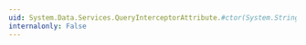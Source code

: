 ```yaml
---
uid: System.Data.Services.QueryInterceptorAttribute.#ctor(System.String)
internalonly: False
---
```

